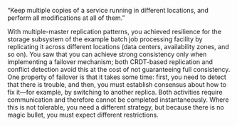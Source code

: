 “Keep multiple copies of a service running in different locations, and perform all modifications at all of them.”

With multiple-master replication patterns, you achieved resilience for the storage subsystem of the example batch job processing facility by replicating it across different locations (data centers, availability zones, and so on). You saw that you can achieve strong consistency only when implementing a failover mechanism; both CRDT-based replication and conflict detection avoid this at the cost of not guaranteeing full consistency. One property of failover is that it takes some time: first, you need to detect that there is trouble, and then, you must establish consensus about how to fix it—for example, by switching to another replica. Both activities require communication and therefore cannot be completed instantaneously. Where this is not tolerable, you need a different strategy, but because there is no magic bullet, you must expect different restrictions.
